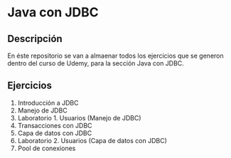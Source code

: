 # Java con JDBC

## Descripción

En éste repositorio se van a almaenar todos los ejercicios que se generon dentro del curso de Udemy, para la sección Java con JDBC.

## Ejercicios

1. Introducción a JDBC
2. Manejo de JDBC
3. Laboratorio 1. Usuarios (Manejo de JDBC)
4. Transacciones con JDBC
5. Capa de datos con JDBC
6. Laboratorio 2. Usuarios (Capa de datos con JDBC)
7. Pool de conexiones
